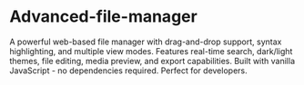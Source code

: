 # Advanced-file-manager
A powerful web-based file manager with drag-and-drop support, syntax highlighting, and multiple view modes. Features real-time search, dark/light themes, file editing, media preview, and export capabilities. Built with vanilla JavaScript - no dependencies required. Perfect for developers.
